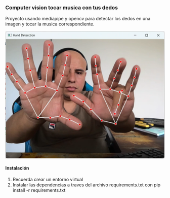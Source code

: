### Computer vision tocar musica con tus dedos ###
Proyecto usando mediapipe y opencv para detectar los dedos en una imagen y tocar la musica correspondiente.

![image](https://github.com/vhngroup/hands_and_fingers_detector/blob/main/static/picture1.png)


#### Instalación ####

1. Recuerda crear un entorno virtual
2. Instalar las dependencias a traves del archivo requirements.txt con pip install -r requirements.txt